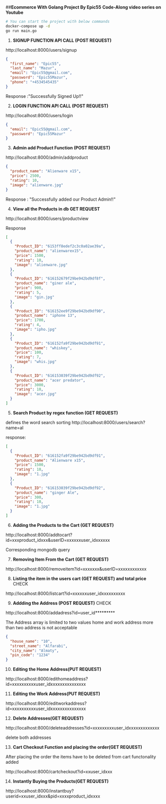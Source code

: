 ##**Ecommerce With Golang Project By Epic55**
**Code-Along video series on Youtube**

```bash
# You can start the project with below commands
docker-compose up -d
go run main.go
```

1) **SIGNUP FUNCTION API CALL (POST REQUEST)**

http://localhost:8000/users/signup

```json
{
  "first_name": "Epic55",
  "last_name": "Mazur",
  "email": "Epic55@gmail.com",
  "password": "Epic55Mazur",
  "phone": "+4534545435"
}
```

Response :"Successfully Signed Up!!"

2) **LOGIN FUNCTION API CALL (POST REQUEST)**

  http://localhost:8000/users/login

```json
{
  "email": "Epic55@gmail.com",
  "password": "Epic55Mazur"
}
```
3) **Admin add Product Function (POST REQUEST)**

  http://localhost:8000/admin/addproduct

```json
{
  "product_name": "Alienware x15",
  "price": 2500,
  "rating": 10,
  "image": "alienware.jpg"
}
```

Response : "Successfully added our Product Admin!!"

4) **View all the Products in db GET REQUEST**

  http://localhost:8000/users/productview

Response

```json
[
  {
    "Product_ID": "6153ff8edef2c3c0a02ae39a",
    "product_name": "alienwarex15",
    "price": 1500,
    "rating": 10,
    "image": "alienware.jpg"
  },
  {
    "Product_ID": "616152679f29be942bd9df8f",
    "product_name": "giner ale",
    "price": 900,
    "rating": 5,
    "image": "gin.jpg"
  },
  {
    "Product_ID": "616152ee9f29be942bd9df90",
    "product_name": "iphone 13",
    "price": 1700,
    "rating": 4,
    "image": "ipho.jpg"
  },
  {
    "Product_ID": "616152fa9f29be942bd9df91",
    "product_name": "whiskey",
    "price": 100,
    "rating": 7,
    "image": "whis.jpg"
  },
  {
    "Product_ID": "616153039f29be942bd9df92",
    "product_name": "acer predator",
    "price": 3000,
    "rating": 10,
    "image": "acer.jpg"
  }
]
```

5) **Search Product by regex function (GET REQUEST)**

defines the word search sorting
http://localhost:8000/users/search?name=al

response:

```json
[
  {
    "Product_ID": "616152fa9f29be942bd9df91",
    "product_name": "Alienware x15",
    "price": 1500,
    "rating": 10,
    "image": "1.jpg"
  },
  {
    "Product_ID": "616153039f29be942bd9df92",
    "product_name": "ginger Ale",
    "price": 300,
    "rating": 10,
    "image": "1.jpg"
  }
]
```

6) **Adding the Products to the Cart (GET REQUEST)**

  http://localhost:8000/addtocart?id=xxxproduct_idxxx&userID=xxxxxxuser_idxxxxxx

  Corresponding mongodb query

7) **Removing Item From the Cart (GET REQUEST)**

  http://localhost:8000/removeitem?id=xxxxxxx&userID=xxxxxxxxxxxx

8) **Listing the item in the users cart (GET REQUEST) and total price**  CHECK

  http://localhost:8000/listcart?id=xxxxxxuser_idxxxxxxxxxx

9) **Addding the Address (POST REQUEST)**  CHECK

  http://localhost:8000/addadress?id=user_id**\*\***\***\*\***

  The Address array is limited to two values home and work address more than two address is not acceptable

```json
{
  "house_name": "10",
  "street_name": "Alfarabi",
  "city_name": "Almaty",
  "pin_code": "1234"
}
```

10) **Editing the Home Address(PUT REQUEST)**

  http://localhost:8000/edithomeaddress?id=xxxxxxxxxxuser_idxxxxxxxxxxxxxxx

11) **Editing the Work Address(PUT REQUEST)**

  http://localhost:8000/editworkaddress?id=xxxxxxxxxxuser_idxxxxxxxxxxxxxxx

12) **Delete Addresses(GET REQUEST)**

  http://localhost:8000/deleteaddresses?id=xxxxxxxxxuser_idxxxxxxxxxxxxx

  delete both addresses

13) **Cart Checkout Function and placing the order(GET REQUEST)**

  After placing the order the items have to be deleted from cart functonality added

  http://localhost:8000/cartcheckout?id=xxuser_idxxx

14) **Instantly Buying the Products(GET REQUEST)**

  http://localhost:8000/instantbuy?userid=xxuser_idxxx&pid=xxxxproduct_idxxxx
